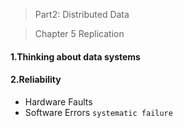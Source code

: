 > Part2: Distributed Data 

> Chapter 5 Replication
#### 1.Thinking about data systems

#### 2.Reliability
* Hardware Faults
* Software Errors
`systematic failure`
